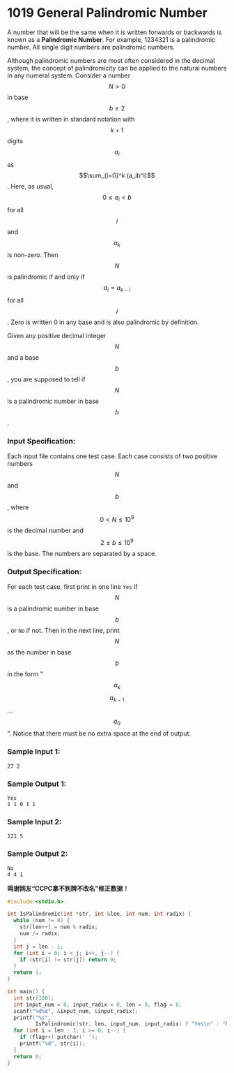 # 1019 General Palindromic Number
A number that will be the same when it is written forwards or backwards is known as a **Palindromic Number**. For example, 1234321 is a palindromic number. All single digit numbers are palindromic numbers.

Although palindromic numbers are most often considered in the decimal system, the concept of palindromicity can be applied to the natural numbers in any numeral system. Consider a number $$N > 0$$ in base $$b \ge 2$$, where it is written in standard notation with $$k+1$$ digits $$a_i$$ as $$\sum_{i=0}^k (a_ib^i)$$. Here, as usual, $$0 \le a_i < b$$ for all $$i$$ and $$a_k$$ is non-zero. Then $$N$$ is palindromic if and only if $$a_i = a_{k-i}$$ for all $$i$$. Zero is written 0 in any base and is also palindromic by definition.

Given any positive decimal integer $$N$$ and a base $$b$$, you are supposed to tell if $$N$$ is a palindromic number in base $$b$$.

### Input Specification:

Each input file contains one test case. Each case consists of two positive numbers $$N$$ and $$b$$, where $$0 < N \le 10^9$$ is the decimal number and $$2 \le b \le 10^9$$ is the base. The numbers are separated by a space.

### Output Specification:

For each test case, first print in one line `Yes` if $$N$$ is a palindromic number in base $$b$$, or `No` if not. Then in the next line, print $$N$$ as the number in base $$b$$ in the form "$$a_k$$ $$a_{k-1}$$ ... $$a_0$$". Notice that there must be no extra space at the end of output.

### Sample Input 1:
```in
27 2
```

### Sample Output 1:
```out
Yes
1 1 0 1 1
```

### Sample Input 2:
```in
121 5
```

### Sample Output 2:
```out
No
4 4 1
```

**鸣谢网友“CCPC拿不到牌不改名”修正数据！**
```cpp
#include <stdio.h>

int IsPalindromic(int *str, int &len, int num, int radix) {
  while (num != 0) {
    str[len++] = num % radix;
    num /= radix;
  }
  int j = len - 1;
  for (int i = 0; i < j; i++, j--) {
    if (str[i] != str[j]) return 0;
  }
  return 1;
}

int main() {
  int str[100];
  int input_num = 0, input_radix = 0, len = 0, flag = 0;
  scanf("%d%d", &input_num, &input_radix);
  printf("%s",
         IsPalindromic(str, len, input_num, input_radix) ? "Yes\n" : "No\n");
  for (int i = len - 1; i >= 0; i--) {
    if (flag++) putchar(' ');
    printf("%d", str[i]);
  }
  return 0;
}

```